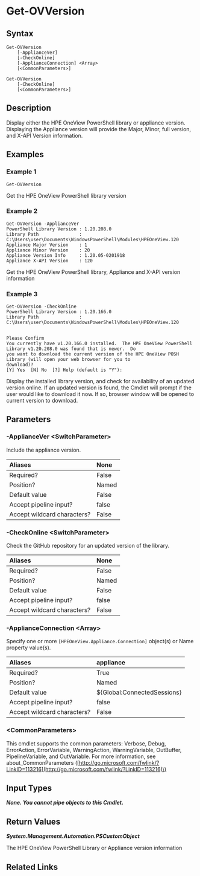 ﻿---
description: Display library component versions.
---

# Get-OVVersion

## Syntax

```text
Get-OVVersion
    [-ApplianceVer]
    [-CheckOnline]
    [-ApplianceConnection] <Array>
    [<CommonParameters>]
```

```text
Get-OVVersion
    [-CheckOnline]
    [<CommonParameters>]
```

## Description

Display either the HPE OneView PowerShell library or appliance version.  Displaying the Appliance version will provide the Major, Minor, full version, and X-API Version information.

## Examples

###  Example 1 

```text
Get-OVVersion
```

Get the HPE OneView PowerShell library version

###  Example 2 

```text
Get-OVVersion -ApplianceVer
PowerShell Library Version : 1.20.208.0
Library Path               : C:\Users\user\Documents\WindowsPowerShell\Modules\HPEOneView.120
Appliance Major Version    : 1
Appliance Minor Version    : 20
Appliance Version Info     : 1.20.05-0201918
Appliance X-API Version    : 120
```

Get the HPE OneView PowerShell library, Appliance and X-API version information

###  Example 3 

```text
Get-OVVersion -CheckOnline
PowerShell Library Version : 1.20.166.0
Library Path               : C:\Users\user\Documents\WindowsPowerShell\Modules\HPEOneView.120


Please Confirm
You currently have v1.20.166.0 installed.  The HPE OneView PowerShell Library v1.20.208.0 was found that is newer.  Do
you want to download the current version of the HPE OneView POSH Library (will open your web browser for you to
download)?
[Y] Yes  [N] No  [?] Help (default is "Y"):
```

Display the installed library version, and check for availability of an updated version online. If an updated version is found, the Cmdlet will prompt if the user would like to download it now. If so, browser window will be opened to current version to download.

## Parameters

### -ApplianceVer &lt;SwitchParameter&gt;

Include the appliance version.

| Aliases | None |
| :--- | :--- |
| Required? | False |
| Position? | Named |
| Default value | False |
| Accept pipeline input? | false |
| Accept wildcard characters? | False |

### -CheckOnline &lt;SwitchParameter&gt;

Check the GitHub repository for an updated version of the library.

| Aliases | None |
| :--- | :--- |
| Required? | False |
| Position? | Named |
| Default value | False |
| Accept pipeline input? | false |
| Accept wildcard characters? | False |

### -ApplianceConnection &lt;Array&gt;

Specify one or more `[HPEOneView.Appliance.Connection]` object(s) or Name property value(s).

| Aliases | appliance |
| :--- | :--- |
| Required? | True |
| Position? | Named |
| Default value | ${Global:ConnectedSessions} |
| Accept pipeline input? | false |
| Accept wildcard characters? | False |

### &lt;CommonParameters&gt;

This cmdlet supports the common parameters: Verbose, Debug, ErrorAction, ErrorVariable, WarningAction, WarningVariable, OutBuffer, PipelineVariable, and OutVariable. For more information, see about\_CommonParameters \([http://go.microsoft.com/fwlink/?LinkID=113216](http://go.microsoft.com/fwlink/?LinkID=113216)\)

## Input Types

_**None.  You cannot pipe objects to this Cmdlet.**_

## Return Values

_**System.Management.Automation.PSCustomObject**_

The HPE OneView PowerShell Library or Appliance version information

## Related Links

